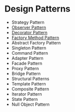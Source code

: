 # Design Patterns

* Strategy Pattern
* [Observer Pattern](https://github.com/tinchovictory/DesignPatterns/blob/master/ObserverPattern.md)
* [Decorator Pattern](https://github.com/tinchovictory/DesignPatterns/blob/master/DecoratorPattern.md)
* [Factory Method Pattern](https://github.com/tinchovictory/DesignPatterns/blob/master/FactoryMethodPattern.md)
* Abstract Factory Pattern
* Singleton Pattern
* Command Pattern
* Adapter Pattern
* Facade Pattern
* Proxy Pattern
* Bridge Pattern
* Structural Patterns
* Template Pattern
* Composite Pattern
* Iterator Pattern
* State Pattern
* Null Object Pattern
